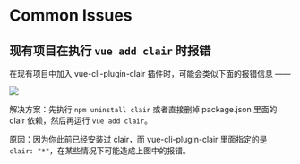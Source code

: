 # Common Issues 

## 现有项目在执行 `vue add clair` 时报错

在现有项目中加入 vue-cli-plugin-clair 插件时，可能会类似下面的报错信息 ——

![](https://ws2.sinaimg.cn/large/006tNbRwly1fxx7q0ydxoj31gy0c8jsp.jpg)

解决方案：先执行 `npm uninstall clair` 或者直接删掉 package.json 里面的 clair 依赖，然后再运行 `vue add clair`。

原因：因为你此前已经安装过 clair，而 vue-cli-plugin-clair 里面指定的是 `clair: "*"`，在某些情况下可能造成上图中的报错。
